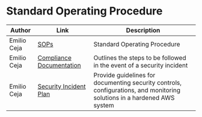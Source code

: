 # Standard Operating Procedure
| Author        |Link           |Description  |
| ------------- |-------------| -----|
| Emilio Ceja | [SOPs](https://github.com/IronCloudSecurity/Documentation/blob/main/Iron%20Cloud%20SOPs.pdf)  | Standard Operating Procedure |
| Emilio Ceja | [Compliance Documentation ](https://github.com/IronCloudSecurity/Documentation/blob/main/Compliance%20Documentation%20SOP.pdf) | Outlines the steps to be followed in the event of a security incident |
| Emilio Ceja | [Security Incident Plan](https://github.com/IronCloudSecurity/Documentation/blob/main/Security%20Incident%20Plan%20SOP.pdf) | Provide guidelines for documenting security controls, configurations, and monitoring solutions in a hardened AWS system |
